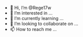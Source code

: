 - 👋 Hi, I’m @Rege17w
- 👀 I’m interested in ...
- 🌱 I’m currently learning ...
- 💞️ I’m looking to collaborate on ...
- 📫 How to reach me ...

<!---
Rege17w/Rege17w is a ✨ special ✨ repository because its `README.md` (this file) appears on your GitHub profile.
You can click the Preview link to take a look at your changes.
--->
